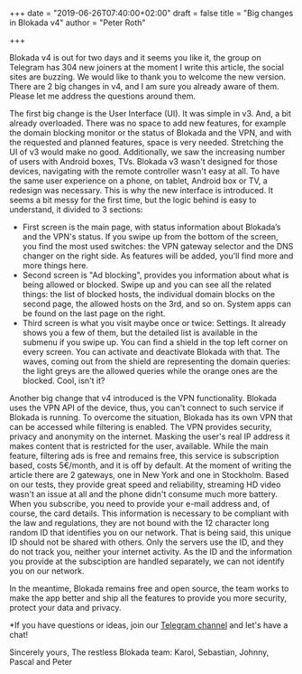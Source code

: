 +++
date = "2019-06-26T07:40:00+02:00"
draft = false
title = "Big changes in Blokada v4"
author = "Peter Roth"

+++

Blokada v4 is out for two days and it seems you like it, the group on Telegram has 304 new joiners at the moment I write this article, the social sites are buzzing. We would like to thank you to welcome the new version.
There are 2 big changes in v4, and I am sure you already aware of them. Please let me address the questions around them.

The first big change is the User Interface (UI). It was simple in v3. And, a bit already overloaded. There was no space to add new features, for example the domain blocking monitor or the status of Blokada and the VPN, and with the requested and planned features, space is very needed. Stretching the UI of v3 would make no good.
Additionally, we saw the increasing number of users with Android boxes, TVs. Blokada v3 wasn't designed for those devices, navigating with the remote controller wasn't easy at all. To have the same user experience on a phone, on tablet, Android box or TV, a redesign was necessary.
This is why the new interface is introduced. It seems a bit messy for the first time, but the logic behind is easy to understand, it divided to 3 sections:
- First screen is the main page, with status information about Blokada’s and the VPN's status. If you swipe up from the bottom of the screen, you find the most used switches: the VPN gateway selector and the DNS changer on the right side. As features will be added, you'll find more and more things here.
- Second screen is "Ad blocking", provides you information about what is being allowed or blocked. Swipe up and you can see all the related things: the list of blocked hosts, the individual domain blocks on the second page, the allowed hosts on the 3rd, and so on. System apps can be found on the last page on the right.
- Third screen is what you visit maybe once or twice: Settings. It already shows you a few of them, but the detailed list is available in the submenu if you swipe up.
You can find a shield in the top left corner on every screen. You can activate and deactivate Blokada with that. The waves, coming out from the shield are representing the domain queries: the light greys are the allowed queries while the orange ones are the blocked. Cool, isn't it?

Another big change that v4 introduced is the VPN functionality.
Blokada uses the VPN API of the device, thus, you can't connect to such service if Blokada is running. To overcome the situation, Blokada has its own VPN that can be accessed while filtering is enabled.
The VPN provides security, privacy and anonymity on the internet. Masking the user's real IP address it makes content that is restricted for the user, available.
While the main feature, filtering ads is free and remains free, this service is subscription based, costs 5€/month, and it is off by default.
At the moment of writing the article there are 2 gateways, one in New York and one in Stockholm. Based on our tests, they provide great speed and reliability, streaming HD video wasn't an issue at all and the phone didn't consume much more battery.
When you subscribe, you need to provide your e-mail address and, of course, the card details. This information is necessary to be compliant with the law and regulations, they are not bound with the 12 character long random ID that identifies you on our network. That is being said, this unique ID should not be shared with others. Only the servers use the ID, and they do not track you, neither your internet activity. As the ID and the information you provide at the subsciption are handled separately, we can not identify you on our network.

In the meantime, Blokada remains free and open source, the team works to make the app better and ship all the features to provide you more security, protect your data and privacy.


*If you have questions or ideas, join our [Telegram channel](https://go.blokada.org/chat) and let's have a chat!

Sincerely yours,
The restless Blokada team:
Karol, Sebastian, Johnny, Pascal and Peter
